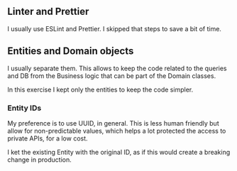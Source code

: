 ## Linter and Prettier
I usually use ESLint and Prettier.
I skipped that steps to save a bit of time.

## Entities and Domain objects
I usually separate them. 
This allows to keep the code related to the queries and DB 
from the Business logic that can be part of the Domain classes.

In this exercise I kept only the entities to keep the code simpler.

### Entity IDs
My preference is to use UUID, in general.
This is less human friendly but allow for non-predictable values, 
which helps a lot protected the access to private APIs, for a low cost.

I ket the existing Entity with the original ID, 
as if this would create a breaking change in production.

